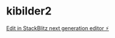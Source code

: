 # kibilder2

[Edit in StackBlitz next generation editor ⚡️](https://stackblitz.com/~/github.com/nl97/kibilder2)